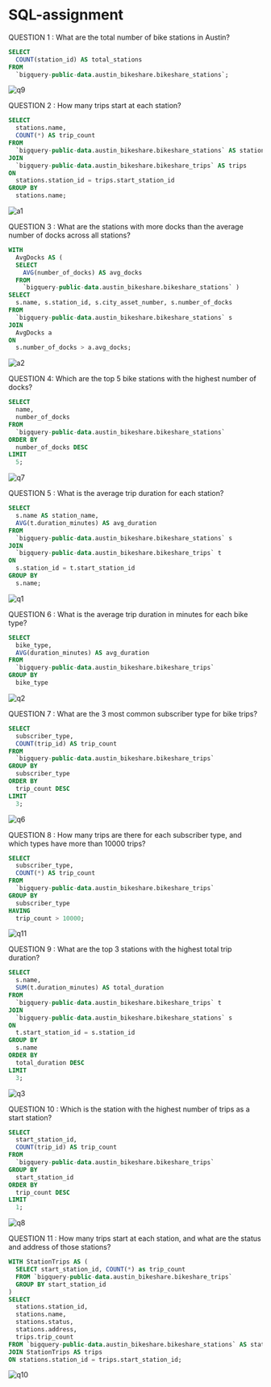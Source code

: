 # SQL-assignment
QUESTION 1 : What are the total number of bike stations in Austin?
```sql
SELECT
  COUNT(station_id) AS total_stations
FROM
  `bigquery-public-data.austin_bikeshare.bikeshare_stations`;
```
![q9](https://github.com/varshanbhag06/SQL/assets/153843798/d48b8593-a462-4a19-a464-04107c468ec8)


QUESTION 2 : How many trips start at each station?
```sql
SELECT
  stations.name,
  COUNT(*) AS trip_count
FROM
  `bigquery-public-data.austin_bikeshare.bikeshare_stations` AS stations
JOIN
  `bigquery-public-data.austin_bikeshare.bikeshare_trips` AS trips
ON
  stations.station_id = trips.start_station_id
GROUP BY
  stations.name;
```
![a1](https://github.com/varshanbhag06/SQL-assignment/assets/153843798/b7d626af-f1ef-4be1-b525-0abc6d09da52)



QUESTION 3 : What are the stations with more docks than the average number of docks across all stations?
```sql
WITH
  AvgDocks AS (
  SELECT
    AVG(number_of_docks) AS avg_docks
  FROM
    `bigquery-public-data.austin_bikeshare.bikeshare_stations` )
SELECT
  s.name, s.station_id, s.city_asset_number, s.number_of_docks
FROM
  `bigquery-public-data.austin_bikeshare.bikeshare_stations` s
JOIN
  AvgDocks a
ON
  s.number_of_docks > a.avg_docks;
```
![a2](https://github.com/varshanbhag06/SQL-assignment/assets/153843798/9fd2c51b-baaf-421f-a4c2-47ffbbcabc48)



QUESTION 4: Which are the top 5 bike stations with the highest number of docks?
```sql
SELECT
  name,
  number_of_docks
FROM
  `bigquery-public-data.austin_bikeshare.bikeshare_stations`
ORDER BY
  number_of_docks DESC
LIMIT
  5;
```
![q7](https://github.com/varshanbhag06/SQL/assets/153843798/143d7929-5358-488b-bbf5-fd01062fd8bc)


QUESTION 5 : What is the average trip duration for each station?
```sql
SELECT
  s.name AS station_name,
  AVG(t.duration_minutes) AS avg_duration
FROM
  `bigquery-public-data.austin_bikeshare.bikeshare_stations` s
JOIN
  `bigquery-public-data.austin_bikeshare.bikeshare_trips` t
ON
  s.station_id = t.start_station_id
GROUP BY
  s.name;
```
![q1](https://github.com/varshanbhag06/SQL/assets/153843798/1a1d2598-1c08-4a01-b8fd-6959581c95ed)


QUESTION 6 : What is the average trip duration in minutes for each bike type?
```sql
SELECT
  bike_type,
  AVG(duration_minutes) AS avg_duration
FROM
  `bigquery-public-data.austin_bikeshare.bikeshare_trips`
GROUP BY
  bike_type
```
![q2](https://github.com/varshanbhag06/SQL/assets/153843798/36d9f31f-dbe9-42e6-b576-3a2f70e7e04f)


QUESTION 7 : What are the 3 most common subscriber type for bike trips?
```sql
SELECT
  subscriber_type,
  COUNT(trip_id) AS trip_count
FROM
  `bigquery-public-data.austin_bikeshare.bikeshare_trips`
GROUP BY
  subscriber_type
ORDER BY
  trip_count DESC
LIMIT
  3; 
```
![q6](https://github.com/varshanbhag06/SQL/assets/153843798/d2393796-3afd-40b0-8215-8cf509126a23)


QUESTION 8 : How many trips are there for each subscriber type, and which types have more than 10000 trips?
```sql
SELECT
  subscriber_type,
  COUNT(*) AS trip_count
FROM
  `bigquery-public-data.austin_bikeshare.bikeshare_trips`
GROUP BY
  subscriber_type
HAVING
  trip_count > 10000;
```
![q11](https://github.com/varshanbhag06/SQL/assets/153843798/d0b0c28a-802c-4c5e-ba8c-ba769026169e)


QUESTION 9 : What are the top 3 stations with the highest total trip duration?
```sql
SELECT
  s.name,
  SUM(t.duration_minutes) AS total_duration
FROM
  `bigquery-public-data.austin_bikeshare.bikeshare_trips` t
JOIN
  `bigquery-public-data.austin_bikeshare.bikeshare_stations` s
ON
  t.start_station_id = s.station_id
GROUP BY
  s.name
ORDER BY
  total_duration DESC
LIMIT
  3;
```
![q3](https://github.com/varshanbhag06/SQL/assets/153843798/3f7b0712-71e7-42fc-82f5-3526b06dd9dd)


QUESTION 10 : Which is the station with the highest number of trips as a start station?
```sql
SELECT
  start_station_id,
  COUNT(trip_id) AS trip_count
FROM
  `bigquery-public-data.austin_bikeshare.bikeshare_trips`
GROUP BY
  start_station_id
ORDER BY
  trip_count DESC
LIMIT
  1;
```
![q8](https://github.com/varshanbhag06/SQL/assets/153843798/79dc259a-a4d8-4b04-ac32-710d0191cf78)


QUESTION 11 : How many trips start at each station, and what are the status and address of those stations?
```sql
WITH StationTrips AS (
  SELECT start_station_id, COUNT(*) as trip_count
  FROM `bigquery-public-data.austin_bikeshare.bikeshare_trips`
  GROUP BY start_station_id
)
SELECT
  stations.station_id,
  stations.name,
  stations.status,
  stations.address,
  trips.trip_count
FROM `bigquery-public-data.austin_bikeshare.bikeshare_stations` AS stations
JOIN StationTrips AS trips
ON stations.station_id = trips.start_station_id;
```
![q10](https://github.com/varshanbhag06/SQL/assets/153843798/1dc6d589-f923-491f-b479-7e383ea94272)




